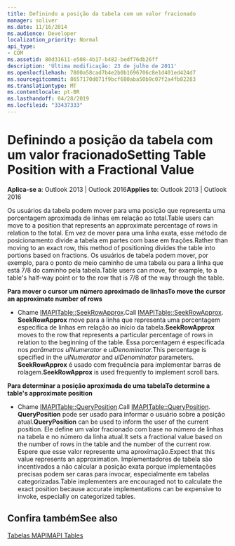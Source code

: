 ```yaml
---
title: Definindo a posição da tabela com um valor fracionado
manager: soliver
ms.date: 11/16/2014
ms.audience: Developer
localization_priority: Normal
api_type:
- COM
ms.assetid: 80d31611-e508-4b17-b482-bedf76db26ff
description: 'Última modificação: 23 de julho de 2011'
ms.openlocfilehash: 7800a58cad7b4e2b0b1696706c8e1d401ed424d7
ms.sourcegitcommit: 8657170d071f9bcf680aba50b9c07f2a4fb82283
ms.translationtype: MT
ms.contentlocale: pt-BR
ms.lasthandoff: 04/28/2019
ms.locfileid: "33437333"
---
```

# <a name="setting-table-position-with-a-fractional-value"></a><span data-ttu-id="a19ca-103">Definindo a posição da tabela com um valor fracionado</span><span class="sxs-lookup"><span data-stu-id="a19ca-103">Setting Table Position with a Fractional Value</span></span>

  
  
<span data-ttu-id="a19ca-104">**Aplica-se a**: Outlook 2013 | Outlook 2016</span><span class="sxs-lookup"><span data-stu-id="a19ca-104">**Applies to**: Outlook 2013 | Outlook 2016</span></span> 
  
<span data-ttu-id="a19ca-105">Os usuários da tabela podem mover para uma posição que representa uma porcentagem aproximada de linhas em relação ao total.</span><span class="sxs-lookup"><span data-stu-id="a19ca-105">Table users can move to a position that represents an approximate percentage of rows in relation to the total.</span></span> <span data-ttu-id="a19ca-106">Em vez de mover para uma linha exata, esse método de posicionamento divide a tabela em partes com base em frações.</span><span class="sxs-lookup"><span data-stu-id="a19ca-106">Rather than moving to an exact row, this method of positioning divides the table into portions based on fractions.</span></span> <span data-ttu-id="a19ca-107">Os usuários de tabela podem mover, por exemplo, para o ponto de meio caminho de uma tabela ou para a linha que está 7/8 do caminho pela tabela.</span><span class="sxs-lookup"><span data-stu-id="a19ca-107">Table users can move, for example, to a table's half-way point or to the row that is 7/8 of the way through the table.</span></span> 
  
 <span data-ttu-id="a19ca-108">**Para mover o cursor um número aproximado de linhas**</span><span class="sxs-lookup"><span data-stu-id="a19ca-108">**To move the cursor an approximate number of rows**</span></span>
  
- <span data-ttu-id="a19ca-109">Chame [IMAPITable::SeekRowApprox](imapitable-seekrowapprox.md).</span><span class="sxs-lookup"><span data-stu-id="a19ca-109">Call [IMAPITable::SeekRowApprox](imapitable-seekrowapprox.md).</span></span> <span data-ttu-id="a19ca-110">**SeekRowApprox** move para a linha que representa uma porcentagem específica de linhas em relação ao início da tabela.</span><span class="sxs-lookup"><span data-stu-id="a19ca-110">**SeekRowApprox** moves to the row that represents a particular percentage of rows in relation to the beginning of the table.</span></span> <span data-ttu-id="a19ca-111">Essa porcentagem é especificada nos _parâmetros ulNumerator_ e _ulDenominator._</span><span class="sxs-lookup"><span data-stu-id="a19ca-111">This percentage is specified in the  _ulNumerator_ and  _ulDenominator_ parameters.</span></span> <span data-ttu-id="a19ca-112">**SeekRowApprox** é usado com frequência para implementar barras de rolagem.</span><span class="sxs-lookup"><span data-stu-id="a19ca-112">**SeekRowApprox** is used frequently to implement scroll bars.</span></span> 
    
 <span data-ttu-id="a19ca-113">**Para determinar a posição aproximada de uma tabela**</span><span class="sxs-lookup"><span data-stu-id="a19ca-113">**To determine a table's approximate position**</span></span>
  
- <span data-ttu-id="a19ca-114">Chame [IMAPITable::QueryPosition](imapitable-queryposition.md).</span><span class="sxs-lookup"><span data-stu-id="a19ca-114">Call [IMAPITable::QueryPosition](imapitable-queryposition.md).</span></span> <span data-ttu-id="a19ca-115">**QueryPosition** pode ser usado para informar o usuário sobre a posição atual.</span><span class="sxs-lookup"><span data-stu-id="a19ca-115">**QueryPosition** can be used to inform the user of the current position.</span></span> <span data-ttu-id="a19ca-116">Ele define um valor fracionado com base no número de linhas na tabela e no número da linha atual.</span><span class="sxs-lookup"><span data-stu-id="a19ca-116">It sets a fractional value based on the number of rows in the table and the number of the current row.</span></span> <span data-ttu-id="a19ca-117">Espere que esse valor represente uma aproximação.</span><span class="sxs-lookup"><span data-stu-id="a19ca-117">Expect that this value represents an approximation.</span></span> <span data-ttu-id="a19ca-118">Implementadores de tabela são incentivados a não calcular a posição exata porque implementações precisas podem ser caras para invocar, especialmente em tabelas categorizadas.</span><span class="sxs-lookup"><span data-stu-id="a19ca-118">Table implementers are encouraged not to calculate the exact position because accurate implementations can be expensive to invoke, especially on categorized tables.</span></span> 
    
## <a name="see-also"></a><span data-ttu-id="a19ca-119">Confira também</span><span class="sxs-lookup"><span data-stu-id="a19ca-119">See also</span></span>



[<span data-ttu-id="a19ca-120">Tabelas MAPI</span><span class="sxs-lookup"><span data-stu-id="a19ca-120">MAPI Tables</span></span>](mapi-tables.md)

